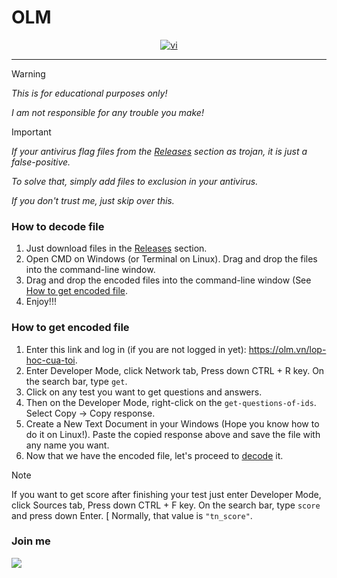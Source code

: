 # OLM
<div align="center">

[![vi](https://img.shields.io/badge/Ng%C3%B4n%20ng%E1%BB%AF-Ti%E1%BA%BFng%20Vi%E1%BB%87t-blue.svg)](https://github.com/sosadsonar/OLM/blob/main/README-vi.md)

</div>

___
> [!WARNING]
> *This is for educational purposes only!*
>
> *I am not responsible for any trouble you make!*

> [!IMPORTANT]
> *If your antivirus flag files from the [Releases](https://github.com/sosadsonar/OLM/releases) section as trojan, it is just a false-positive.*
>
> *To solve that, simply add files to exclusion in your antivirus.*
>
> *If you don't trust me, just skip over this.*

### How to decode file
1. Just download files in the [Releases](https://github.com/sosadsonar/OLM/releases) section.
1. Open CMD on Windows (or Terminal on Linux). Drag and drop the files into the command-line window.
1. Drag and drop the encoded files into the command-line window (See [How to get encoded file](https://github.com/sosadsonar/OLM#how-to-get-encoded-file).
1. Enjoy!!!

### How to get encoded file
1. Enter this link and log in (if you are not logged in yet): https://olm.vn/lop-hoc-cua-toi.
1. Enter Developer Mode, click Network tab, Press down CTRL + R key. On the search bar, type `get`.
1. Click on any test you want to get questions and answers.
1. Then on the Developer Mode, right-click on the `get-questions-of-ids`. Select Copy -> Copy response.
1. Create a New Text Document in your Windows (Hope you know how to do it on Linux!). Paste the copied response above and save the file with any name you want.
1. Now that we have the encoded file, let's proceed to [decode](https://github.com/sosadsonar/OLM#how-to-decode-file) it.

> [!NOTE]
> If you want to get score after finishing your test just enter Developer Mode, click Sources tab, Press down CTRL + F key. On the search bar, type `score` and press down Enter.
>[
> Normally, that value is `"tn_score"`.
### Join me
[![](https://dcbadge.vercel.app/api/server/QDFYDXAaCV?style=social)](https://discord.gg/QDFYDXAaCV)

